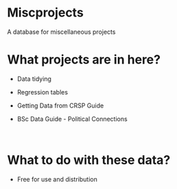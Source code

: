 Miscprojects
============

A database for miscellaneous projects

What projects are in here?
==========================

-   Data tidying

-   Regression tables

-   Getting Data from CRSP Guide

-   BSc Data Guide - Political Connections

 

What to do with these data?
===========================

-   Free for use and distribution
